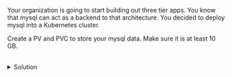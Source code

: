 Your organization is going to start building out three tier apps. You know that mysql can act as a backend to that architecture. You decided to deploy mysql into a Kubernetes cluster.

Create a PV and PVC to store your mysql data. Make sure it is at least 10 GB.



<br>
<details>
<summary>Solution</summary>
Create a secret password for mysql root user

```plain 
kubectl create secret generic mysql --from-literal=mysql-root-password='Very$ecure1#'
```{{exec}}

To make this more challenging, or if you're prepping for your CKA, make your own PV and PVC here. Make sure the name includes mysql for lab verification purposes.

Inspect the storage file provided.
```plain
cat /answers/mysql-storage.yaml
```{{exec}}

Deploy the storage file provided.
```plain
kubectl create -f /answers/mysql-storage.yaml
```{{exec}}

Inspect the resources that were created

```plain
kubectl get secrets
```{{exec}}

```plain
kubectl get pv,pvc
```{{exec}}

But you may have noticed that you are not able to read the password from the secret, so let's read and decrypt that password.

```plain
kubectl describe secret mysql
```{{exec}}

That only tells you the general information, to see the secret you have to output the secret's data

```plain
kubectl get secret mysql -o jsonpath='{.data}'
```{{exec}}

But you can't read that because it's base64 encoded and you have to decode it.

```plain
echo '<value from above>' | base64 --decode
```

Executing that should show you the password for your database secret.

</details>